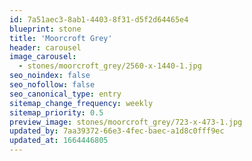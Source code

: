 ```yaml
---
id: 7a51aec3-8ab1-4403-8f31-d5f2d64465e4
blueprint: stone
title: 'Moorcroft Grey'
header: carousel
image_carousel:
  - stones/moorcroft_grey/2560-x-1440-1.jpg
seo_noindex: false
seo_nofollow: false
seo_canonical_type: entry
sitemap_change_frequency: weekly
sitemap_priority: 0.5
preview_image: stones/moorcroft_grey/723-x-473-1.jpg
updated_by: 7aa39372-66e3-4fec-baec-a1d8c0fff9ec
updated_at: 1664446805
---
```

